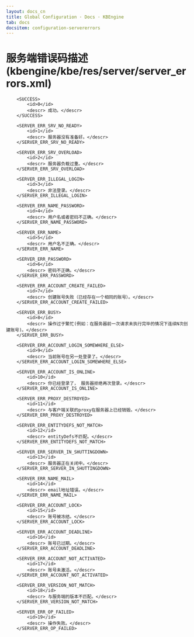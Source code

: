 ```yaml
---
layout: docs_cn
title: Global Configuration · Docs · KBEngine
tab: docs
docsitem: configuration-servererrors
---
```


服务端错误码描述(kbengine/kbe/res/server/server_errors.xml)
===================

		<SUCCESS>
			<id>0</id>
			<descr>	成功。</descr>
		</SUCCESS>
		
		<SERVER_ERR_SRV_NO_READY>
			<id>1</id>
			<descr>	服务器没有准备好。</descr>
		</SERVER_ERR_SRV_NO_READY>

		<SERVER_ERR_SRV_OVERLOAD>
			<id>2</id>
			<descr>	服务器负载过重。</descr>
		</SERVER_ERR_SRV_OVERLOAD>
		
		<SERVER_ERR_ILLEGAL_LOGIN>
			<id>3</id>
			<descr>	非法登录。</descr>
		</SERVER_ERR_ILLEGAL_LOGIN>
		
		<SERVER_ERR_NAME_PASSWORD>
			<id>4</id>
			<descr>	用户名或者密码不正确。</descr>
		</SERVER_ERR_NAME_PASSWORD>
		
		<SERVER_ERR_NAME>
			<id>5</id>
			<descr>	用户名不正确。</descr>
		</SERVER_ERR_NAME>
		
		<SERVER_ERR_PASSWORD>
			<id>6</id>
			<descr>	密码不正确。</descr>
		</SERVER_ERR_PASSWORD>
		
		<SERVER_ERR_ACCOUNT_CREATE_FAILED>
			<id>7</id>
			<descr>	创建账号失败（已经存在一个相同的账号）。</descr>
		</SERVER_ERR_ACCOUNT_CREATE_FAILED>
		
		<SERVER_ERR_BUSY>
			<id>8</id>
			<descr>	操作过于繁忙(例如：在服务器前一次请求未执行完毕的情况下连续N次创建账号)。</descr>
		</SERVER_ERR_BUSY>
		
		<SERVER_ERR_ACCOUNT_LOGIN_SOMEWHERE_ELSE>
			<id>9</id>
			<descr>	当前账号在另一处登录了。</descr>
		</SERVER_ERR_ACCOUNT_LOGIN_SOMEWHERE_ELSE>
		
		<SERVER_ERR_ACCOUNT_IS_ONLINE>
			<id>10</id>
			<descr>	你已经登录了， 服务器拒绝再次登录。</descr>
		</SERVER_ERR_ACCOUNT_IS_ONLINE>

		<SERVER_ERR_PROXY_DESTROYED>
			<id>11</id>
			<descr>	与客户端关联的proxy在服务器上已经销毁。</descr>
		</SERVER_ERR_PROXY_DESTROYED>
		
		<SERVER_ERR_ENTITYDEFS_NOT_MATCH>
			<id>12</id>
			<descr>	entityDefs不匹配。</descr>
		</SERVER_ERR_ENTITYDEFS_NOT_MATCH>
		
		<SERVER_ERR_SERVER_IN_SHUTTINGDOWN>
			<id>13</id>
			<descr>	服务器正在关闭中。</descr>
		</SERVER_ERR_SERVER_IN_SHUTTINGDOWN>
		
		<SERVER_ERR_NAME_MAIL>
			<id>14</id>
			<descr>	email地址错误。</descr>
		</SERVER_ERR_NAME_MAIL>
		
		<SERVER_ERR_ACCOUNT_LOCK>
			<id>15</id>
			<descr>	账号被冻结。</descr>
		</SERVER_ERR_ACCOUNT_LOCK>
		
		<SERVER_ERR_ACCOUNT_DEADLINE>
			<id>16</id>
			<descr>	账号已过期。</descr>
		</SERVER_ERR_ACCOUNT_DEADLINE>
		
		<SERVER_ERR_ACCOUNT_NOT_ACTIVATED>
			<id>17</id>
			<descr>	账号未激活。</descr>
		</SERVER_ERR_ACCOUNT_NOT_ACTIVATED>
		
		<SERVER_ERR_VERSION_NOT_MATCH>
			<id>18</id>
			<descr>	与服务端的版本不匹配。</descr>
		</SERVER_ERR_VERSION_NOT_MATCH>
		
		<SERVER_ERR_OP_FAILED>
			<id>19</id>
			<descr>	操作失败。</descr>
		</SERVER_ERR_OP_FAILED>

